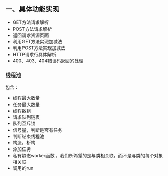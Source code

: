 ## 一、具体功能实现

- GET方法请求解析
- POST方法请求解析
- 返回请求资源页面
- 利用GET方法实现加减法
- 利用POST方法实现加减法
- HTTP请求行具体解析
- 400、403、404错误码返回的处理



### 线程池

包含：

* 线程最大数量
* 任务最大数量
* 线程数组
* 请求队列链表
* 队列互斥锁
* 信号量，判断是否有任务
* 判断结束线程池
* 构造，析构
* 添加任务
* 私有静态worker函数 ，我们所希望的是与类相关联，而不是与类的每个对象相关联
* 调用的run




